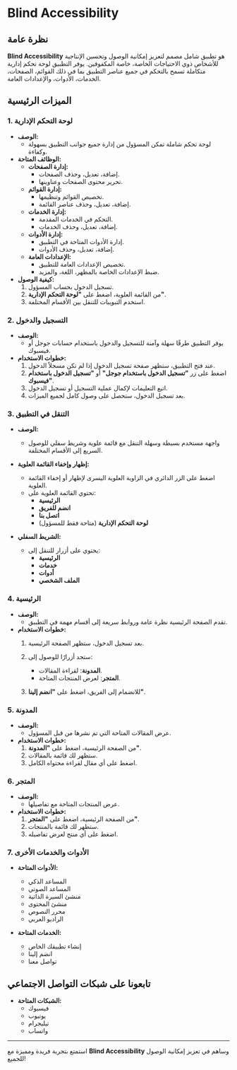 # Blind Accessibility

## نظرة عامة

**Blind Accessibility** هو تطبيق شامل مصمم لتعزيز إمكانية الوصول وتحسين الإنتاجية للأشخاص ذوي الاحتياجات الخاصة، خاصة المكفوفين. يوفر التطبيق لوحة تحكم إدارية متكاملة تسمح بالتحكم في جميع عناصر التطبيق بما في ذلك القوائم، الصفحات، الخدمات، الأدوات، والإعدادات العامة.

## الميزات الرئيسية

### 1. لوحة التحكم الإدارية

- **الوصف:**
  - لوحة تحكم شاملة تمكن المسؤول من إدارة جميع جوانب التطبيق بسهولة وكفاءة.
- **الوظائف المتاحة:**
  - **إدارة الصفحات:**
    - إضافة، تعديل، وحذف الصفحات.
    - تحرير محتوى الصفحات وعناوينها.
  - **إدارة القوائم:**
    - تخصيص القوائم وتنظيمها.
    - إضافة، تعديل، وحذف عناصر القائمة.
  - **إدارة الخدمات:**
    - التحكم في الخدمات المقدمة.
    - إضافة، تعديل، وحذف الخدمات.
  - **إدارة الأدوات:**
    - إدارة الأدوات المتاحة في التطبيق.
    - إضافة، تعديل، وحذف الأدوات.
  - **الإعدادات العامة:**
    - تخصيص الإعدادات العامة للتطبيق.
    - ضبط الإعدادات الخاصة بالمظهر، اللغة، والمزيد.
- **كيفية الوصول:**
  1. تسجيل الدخول بحساب المسؤول.
  2. من القائمة العلوية، اضغط على **"لوحة التحكم الإدارية"**.
  3. استخدم التبويبات للتنقل بين الأقسام المختلفة.

### 2. التسجيل والدخول

- **الوصف:**
  - يوفر التطبيق طرقًا سهلة وآمنة للتسجيل والدخول باستخدام حسابات جوجل أو فيسبوك.
- **خطوات الاستخدام:**
  1. عند فتح التطبيق، ستظهر صفحة تسجيل الدخول إذا لم تكن مسجلاً الدخول.
  2. اضغط على زر **"تسجيل الدخول باستخدام جوجل"** أو **"تسجيل الدخول باستخدام فيسبوك"**.
  3. اتبع التعليمات لإكمال عملية التسجيل أو تسجيل الدخول.
  4. بعد تسجيل الدخول، ستحصل على وصول كامل لجميع الميزات.

### 3. التنقل في التطبيق

- **الوصف:**
  - واجهة مستخدم بسيطة وسهلة التنقل مع قائمة علوية وشريط سفلي للوصول السريع إلى الأقسام المختلفة.
- **إظهار وإخفاء القائمة العلوية:**
  - اضغط على الزر الدائري في الزاوية العلوية اليسرى لإظهار أو إخفاء القائمة العلوية.
  - تحتوي القائمة العلوية على:
    - **الرئيسية**
    - **انضم للفريق**
    - **اتصل بنا**
    - **لوحة التحكم الإدارية** (متاحة فقط للمسؤول)

- **الشريط السفلي:**
  - يحتوي على أزرار للتنقل إلى:
    - **الرئيسية**
    - **خدمات**
    - **أدوات**
    - **الملف الشخصي**

### 4. الرئيسية

- **الوصف:**
  - تقدم الصفحة الرئيسية نظرة عامة وروابط سريعة إلى أقسام مهمة في التطبيق.
- **خطوات الاستخدام:**
  1. بعد تسجيل الدخول، ستظهر الصفحة الرئيسية.
  2. ستجد أزرارًا للوصول إلى:

     - **المدونة**: لقراءة المقالات.
     - **المتجر**: لعرض المنتجات المتاحة.

  3. للانضمام إلى الفريق، اضغط على **"انضم إلينا"**.

### 5. المدونة

- **الوصف:**
  - عرض المقالات المتاحة التي تم نشرها من قبل المسؤول.
- **خطوات الاستخدام:**
  1. من الصفحة الرئيسية، اضغط على **"المدونة"**.
  2. ستظهر لك قائمة بالمقالات.
  3. اضغط على أي مقال لقراءة محتواه الكامل.

### 6. المتجر

- **الوصف:**
  - عرض المنتجات المتاحة مع تفاصيلها.
- **خطوات الاستخدام:**
  1. من الصفحة الرئيسية، اضغط على **"المتجر"**.
  2. ستظهر لك قائمة بالمنتجات.
  3. اضغط على أي منتج لعرض تفاصيله.

### 7. الأدوات والخدمات الأخرى

- **الأدوات المتاحة:**
  - المساعد الذكي
  - المساعد الصوتي
  - منشئ السيرة الذاتية
  - منشئ المحتوى
  - محرر النصوص
  - الراديو العربي

- **الخدمات المتاحة:**
  - إنشاء تطبيقك الخاص
  - انضم إلينا
  - تواصل معنا

## تابعونا على شبكات التواصل الاجتماعي

- **الشبكات المتاحة:**
  - فيسبوك
  - يوتيوب
  - تيليجرام
  - واتساب

---

استمتع بتجربة فريدة ومميزة مع **Blind Accessibility** وساهم في تعزيز إمكانية الوصول للجميع!